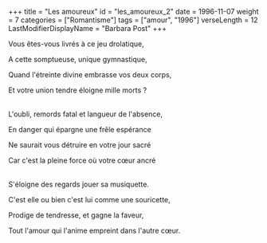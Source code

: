 +++
title = "Les amoureux"
id = "les_amoureux_2"
date = 1996-11-07
weight = 7
categories = ["Romantisme"]
tags = ["amour", "1996"]
verseLength = 12
LastModifierDisplayName = "Barbara Post"
+++

Vous êtes-vous livrés à ce jeu drolatique,

A cette somptueuse, unique gymnastique,

Quand l'étreinte divine embrasse vos deux corps,

Et votre union tendre éloigne mille morts ?

 \
L'oubli, remords fatal et langueur de l'absence,

En danger qui épargne une frêle espérance

Ne saurait vous détruire en votre jour sacré

Car c'est la pleine force où votre cœur ancré

 \
S'éloigne des regards jouer sa musiquette.

C'est elle ou bien c'est lui comme une souricette,

Prodige de tendresse, et gagne la faveur,

Tout l'amour qui l'anime empreint dans l'autre cœur.
